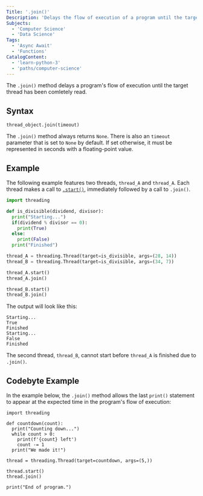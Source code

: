 ```yaml
---
Title: '.join()'
Description: 'Delays the flow of execution of a program until the target thread is completely read.'
Subjects:
  - 'Computer Science'
  - 'Data Science'
Tags:
  - 'Async Await'
  - 'Functions'
CatalogContent:
  - 'learn-python-3'
  - 'paths/computer-science'
---
```


The `.join()` method delays a program's flow of execution until the target thread has been comletely read.

## Syntax

```pseudo
thread_object.join(timeout)
```

The `.join()` method always returns `None`. There is also an `timeout` parameter that is set to `None` by default. If set otherwise, it must be represented in seconds with a floating-point value.

## Example

The following example features two threads, `thread_A` and `thread_A`. Each thread makes a call to [`.start()`](https://www.codecademy.com/resources/docs/python/threading/start), immediately followed by a call to `.join()`.

```py
import threading

def is_divisible(dividend, divisor):
  print("Starting...")
  if(dividend % divisor == 0):
    print(True)
  else:
    print(False)
  print("Finished")

thread_A = threading.Thread(target=is_divisible, args=(28, 14))
thread_B = threading.Thread(target=is_divisible, args=(34, 7))

thread_A.start()
thread_A.join()

thread_B.start()
thread_B.join()
```

The output will look like this:

```shell
Starting...
True
Finished
Starting...
False
Finished
```

The second thread, `thread_B`, cannot start before `thread_A` is finished due to `.join()`.

## Codebyte Example

In the example below, the `.join()` method allows the last `print()` statement to appear at the expected time in the program's flow of execution:

```codebyte/python
import threading

def countdown(count):
  print("Counting down...")
  while count > 0:
    print(f'{count} left')
    count -= 1
  print("We made it!")

thread = threading.Thread(target=countdown, args=(5,))

thread.start()
thread.join()

print("End of program.")
```
